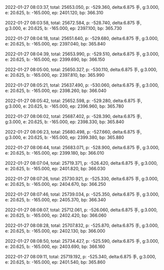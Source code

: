 2022-01-27 08:03:37, total: 25653.050, p: -529.360, delta:6.875 手, g:3.000, e: 20.625, b: -165.000, ep: 2401.120, bp: 366.310

2022-01-27 08:03:58, total: 25672.584, p: -528.740, delta:6.875 手, g:3.000, e: 20.625, b: -165.000, ep: 2397.100, bp: 365.730

2022-01-27 08:04:18, total: 25651.640, p: -529.680, delta:6.875 手, g:3.000, e: 20.625, b: -165.000, ep: 2397.040, bp: 365.840

2022-01-27 08:04:39, total: 25653.990, p: -529.510, delta:6.875 手, g:3.000, e: 20.625, b: -165.000, ep: 2399.690, bp: 366.150

2022-01-27 08:05:00, total: 25650.327, p: -530.110, delta:6.875 手, g:3.000, e: 20.625, b: -165.000, ep: 2397.810, bp: 365.990

2022-01-27 08:05:21, total: 25637.490, p: -530.060, delta:6.875 手, g:3.000, e: 20.625, b: -165.000, ep: 2398.260, bp: 366.040

2022-01-27 08:05:42, total: 25652.598, p: -529.280, delta:6.875 手, g:3.000, e: 20.625, b: -165.000, ep: 2396.960, bp: 365.780

2022-01-27 08:06:02, total: 25687.402, p: -528.390, delta:6.875 手, g:3.000, e: 20.625, b: -165.000, ep: 2398.330, bp: 365.840

2022-01-27 08:06:23, total: 25680.498, p: -527.660, delta:6.875 手, g:3.000, e: 20.625, b: -165.000, ep: 2399.380, bp: 365.880

2022-01-27 08:06:44, total: 25683.071, p: -528.900, delta:6.875 手, g:3.000, e: 20.625, b: -165.000, ep: 2399.180, bp: 366.010

2022-01-27 08:07:04, total: 25719.371, p: -526.420, delta:6.875 手, g:3.000, e: 20.625, b: -165.000, ep: 2401.820, bp: 366.030

2022-01-27 08:07:26, total: 25730.921, p: -525.330, delta:6.875 手, g:3.000, e: 20.625, b: -165.000, ep: 2404.670, bp: 366.250

2022-01-27 08:07:46, total: 25739.034, p: -525.350, delta:6.875 手, g:3.000, e: 20.625, b: -165.000, ep: 2405.370, bp: 366.340

2022-01-27 08:08:07, total: 25712.061, p: -526.060, delta:6.875 手, g:3.000, e: 20.625, b: -165.000, ep: 2402.420, bp: 366.060

2022-01-27 08:08:28, total: 25707.832, p: -525.870, delta:6.875 手, g:3.000, e: 20.625, b: -165.000, ep: 2402.130, bp: 366.000

2022-01-27 08:08:50, total: 25734.427, p: -525.590, delta:6.875 手, g:3.000, e: 20.625, b: -165.000, ep: 2403.690, bp: 366.160

2022-01-27 08:09:11, total: 25719.192, p: -525.340, delta:6.875 手, g:3.000, e: 20.625, b: -165.000, ep: 2401.540, bp: 365.860